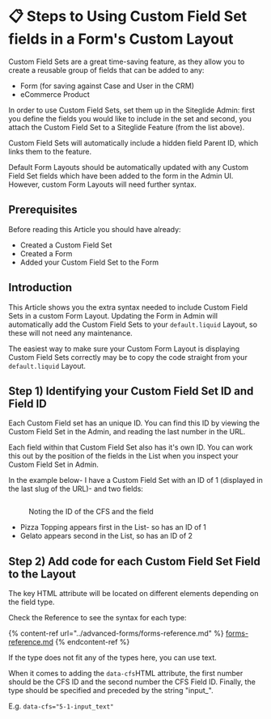 # 📋 Steps to Using Custom Field Set fields in a Form's Custom Layout

Custom Field Sets are a great time-saving feature, as they allow you to create a reusable group of fields that can be added to any:

* Form (for saving against Case and User in the CRM)
* eCommerce Product

In order to use Custom Field Sets, set them up in the Siteglide Admin: first you define the fields you would like to include in the set and second, you attach the Custom Field Set to a Siteglide Feature (from the list above).

Custom Field Sets will automatically include a hidden field Parent ID, which links them to the feature.

Default Form Layouts should be automatically updated with any Custom Field Set fields which have been added to the form in the Admin UI. However, custom Form Layouts will need further syntax.

## Prerequisites

Before reading this Article you should have already:

* Created a Custom Field Set
* Created a Form
* Added your Custom Field Set to the Form

## Introduction

This Article shows you the extra syntax needed to include Custom Field Sets in a custom Form Layout. Updating the Form in Admin will automatically add the Custom Field Sets to your `default.liquid` Layout, so these will not need any maintenance.

The easiest way to make sure your Custom Form Layout is displaying Custom Field Sets correctly may be to copy the code straight from your `default.liquid` Layout.

## Step 1) Identifying your Custom Field Set ID and Field ID

Each Custom Field set has an unique ID. You can find this ID by viewing the Custom Field Set in the Admin, and reading the last number in the URL.

Each field within that Custom Field Set also has it's own ID. You can work this out by the position of the fields in the List when you inspect your Custom Field Set in Admin.

In the example below- I have a Custom Field Set with an ID of 1 (displayed in the last slug of the URL)- and two fields:

<figure><img src="../../.gitbook/assets/Screenshot 2024-05-20 175014.png" alt=""><figcaption><p>Noting the ID of the CFS and the field</p></figcaption></figure>

* Pizza Topping appears first in the List- so has an ID of 1
* Gelato appears second in the List, so has an ID of 2

## Step 2) Add code for each Custom Field Set Field to the Layout

The key HTML attribute will be located on different elements depending on the field type.&#x20;

Check the Reference to see the syntax for each type:

{% content-ref url="../advanced-forms/forms-reference.md" %}
[forms-reference.md](../advanced-forms/forms-reference.md)
{% endcontent-ref %}

If the type does not fit any of the types here, you can use text.

When it comes to adding the `data-cfs`HTML attribute, the first number should be the CFS ID and the second number the CFS Field ID. Finally, the type should be specified and preceded by the string "input\_".

E.g. `data-cfs="5-1-input_text"`
